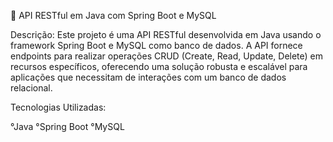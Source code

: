 🚀 API RESTful em Java com Spring Boot e MySQL

Descrição:
Este projeto é uma API RESTful desenvolvida em Java usando o framework Spring Boot e MySQL como banco de dados. A API fornece endpoints para realizar operações CRUD (Create, Read, Update, Delete) em recursos específicos, oferecendo uma solução robusta e escalável para aplicações que necessitam de interações com um banco de dados relacional.

Tecnologias Utilizadas:

°Java
°Spring Boot
°MySQL
